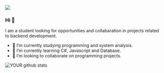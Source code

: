 <img src="https://github.com/pr2tik1/pr2tik1/blob/master/IMAGE-NAME">

### Hi 👋
I am a student looking for opportunities and collabaration in projects related to backend development.
- 🔭 I’m currently studying programming and system analysis.
- 🌱 I’m currently learning C#, Javascript and Database.
- 🤝 I’m looking to collaborate on programming projects. 

![YOUR github stats](https://github-readme-stats.vercel.app/api?username=lorddarkk)

